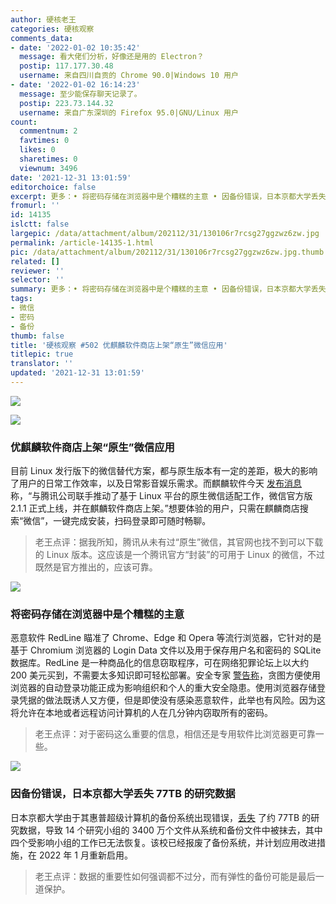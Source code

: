 ```yaml
---
author: 硬核老王
categories: 硬核观察
comments_data:
- date: '2022-01-02 10:35:42'
  message: 看大佬们分析，好像还是用的 Electron？
  postip: 117.177.30.48
  username: 来自四川自贡的 Chrome 90.0|Windows 10 用户
- date: '2022-01-02 16:14:23'
  message: 至少能保存聊天记录了。
  postip: 223.73.144.32
  username: 来自广东深圳的 Firefox 95.0|GNU/Linux 用户
count:
  commentnum: 2
  favtimes: 0
  likes: 0
  sharetimes: 0
  viewnum: 3496
date: '2021-12-31 13:01:59'
editorchoice: false
excerpt: 更多：• 将密码存储在浏览器中是个糟糕的主意 • 因备份错误，日本京都大学丢失 77TB 的研究数据
fromurl: ''
id: 14135
islctt: false
largepic: /data/attachment/album/202112/31/130106r7rcsg27ggzwz6zw.jpg
permalink: /article-14135-1.html
pic: /data/attachment/album/202112/31/130106r7rcsg27ggzwz6zw.jpg.thumb.jpg
related: []
reviewer: ''
selector: ''
summary: 更多：• 将密码存储在浏览器中是个糟糕的主意 • 因备份错误，日本京都大学丢失 77TB 的研究数据
tags:
- 微信
- 密码
- 备份
thumb: false
title: '硬核观察 #502 优麒麟软件商店上架“原生”微信应用'
titlepic: true
translator: ''
updated: '2021-12-31 13:01:59'
---
```


![](/data/attachment/album/202112/31/130106r7rcsg27ggzwz6zw.jpg)


![](/data/attachment/album/202112/31/130115s3174sbb329b18aa.jpg)


### 优麒麟软件商店上架“原生”微信应用


目前 Linux 发行版下的微信替代方案，都与原生版本有一定的差距，极大的影响了用户的日常工作效率，以及日常影音娱乐需求。而麒麟软件今天 [发布消息](https://www.ukylin.com/news/1728-cn.html) 称，“与腾讯公司联手推动了基于 Linux 平台的原生微信适配工作，微信官方版 2.1.1 正式上线，并在麒麟软件商店上架。”想要体验的用户，只需在麒麟商店搜索“微信”，一键完成安装，扫码登录即可随时畅聊。



> 
> 老王点评：据我所知，腾讯从未有过“原生”微信，其官网也找不到可以下载的 Linux 版本。这应该是一个腾讯官方“封装”的可用于 Linux 的微信，不过既然是官方推出的，应该可靠。
> 
> 
> 


![](/data/attachment/album/202112/31/130126q2rnptcdrcoko7ao.jpg)


### 将密码存储在浏览器中是个糟糕的主意


恶意软件 RedLine 瞄准了 Chrome、Edge 和 Opera 等流行浏览器，它针对的是基于 Chromium 浏览器的 Login Data 文件以及用于保存用户名和密码的 SQLite 数据库。RedLine 是一种商品化的信息窃取程序，可在网络犯罪论坛上以大约 200 美元买到，不需要太多知识即可轻松部署。安全专家 [警告称](https://asec.ahnlab.com/en/29885/)，贪图方便使用浏览器的自动登录功能正成为影响组织和个人的重大安全隐患。使用浏览器存储登录凭据的做法既诱人又方便，但是即使没有感染恶意软件，此举也有风险。因为这将允许在本地或者远程访问计算机的人在几分钟内窃取所有的密码。



> 
> 老王点评：对于密码这么重要的信息，相信还是专用软件比浏览器更可靠一些。
> 
> 
> 


![](/data/attachment/album/202112/31/130145yisecaj96769o379.jpg)


### 因备份错误，日本京都大学丢失 77TB 的研究数据


日本京都大学由于其惠普超级计算机的备份系统出现错误，[丢失](http://www.iimc.kyoto-u.ac.jp/ja/whatsnew/trouble/detail/211216056978.html) 了约 77TB 的研究数据，导致 14 个研究小组的 3400 万个文件从系统和备份文件中被抹去，其中四个受影响小组的工作已无法恢复。该校已经报废了备份系统，并计划应用改进措施，在 2022 年 1 月重新启用。



> 
> 老王点评：数据的重要性如何强调都不过分，而有弹性的备份可能是最后一道保护。
> 
> 
>